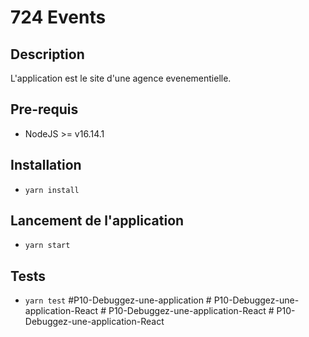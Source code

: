 # 724 Events

## Description
L'application est le site d'une agence evenementielle.
## Pre-requis
- NodeJS  >= v16.14.1

## Installation
- `yarn install`

## Lancement de l'application
- `yarn start`

## Tests
- `yarn test`
# P 1 0 - D e b u g g e z - u n e - a p p l i c a t i o n  
 #   P 1 0 - D e b u g g e z - u n e - a p p l i c a t i o n - R e a c t  
 #   P 1 0 - D e b u g g e z - u n e - a p p l i c a t i o n - R e a c t  
 #   P 1 0 - D e b u g g e z - u n e - a p p l i c a t i o n - R e a c t  
 